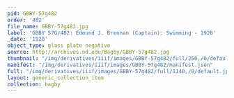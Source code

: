```yaml
---
pid: GBBY-57g482
order: '482'
file_name: GBBY-57g482.jpg
label: 'GBBY 57G/482: Edmund J. Brennan (Captain): Swimming - 1928'
_date: '1928'
object_type: glass plate negative
source: http://archives.nd.edu/Bagby/GBBY-57g482.jpg
thumbnail: "/img/derivatives/iiif/images/GBBY-57g482/full/250,/0/default.jpg"
manifest: "/img/derivatives/iiif/images/GBBY-57g482/manifest.json"
full: "/img/derivatives/iiif/images/GBBY-57g482/full/1140,/0/default.jpg"
layout: generic_collection_item
collection: bagby
---
```


